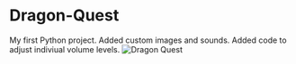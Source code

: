 # Dragon-Quest
My first Python project.
Added custom images and sounds.
Added code to adjust indiviual volume levels.
![Dragon Quest](https://user-images.githubusercontent.com/49846698/178425614-eb4e4fd2-0d08-41ab-a7e0-5eb3db8248e9.jpg)
